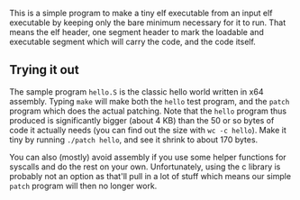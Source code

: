 This is a simple program to make a tiny elf executable from an input elf executable by keeping only the bare minimum necessary for it to run. That means the elf header, one segment header to mark the loadable and executable segment which will carry the code, and the code itself.

## Trying it out
The sample program `hello.S` is the classic hello world written in x64 assembly. Typing `make` will make both the `hello` test program, and the `patch` program which does the actual patching. Note that the `hello` program thus produced is significantly bigger (about 4 KB) than the 50 or so bytes of code it actually needs (you can find out the size with `wc -c hello`). Make it tiny by running `./patch hello`, and see it shrink to about 170 bytes.

You can also (mostly) avoid assembly if you use some helper functions for syscalls and do the rest on your own. Unfortunately, using the c library is probably not an option as that'll pull in a lot of stuff which means our simple `patch` program will then no longer work.

